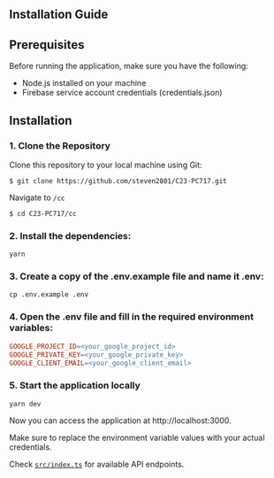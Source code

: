 ## Installation Guide

## Prerequisites

Before running the application, make sure you have the following:

- Node.js installed on your machine
- Firebase service account credentials (credentials.json)

## Installation

### 1. Clone the Repository

Clone this repository to your local machine using Git:

```shell
$ git clone https://github.com/steven2801/C23-PC717.git
```

Navigate to `/cc`

```shell
$ cd C23-PC717/cc
```

### 2. Install the dependencies:

```shell
yarn

```

### 3. Create a copy of the .env.example file and name it .env:

```shell
cp .env.example .env

```

### 4. Open the .env file and fill in the required environment variables:

```makefile
GOOGLE_PROJECT_ID=<your_google_project_id>
GOOGLE_PRIVATE_KEY=<your_google_private_key>
GOOGLE_CLIENT_EMAIL=<your_google_client_email>

```

### 5. Start the application locally

```shell
yarn dev
```

Now you can access the application at http://localhost:3000.

Make sure to replace the environment variable values with your actual credentials.

Check [`src/index.ts`](https://github.com/steven2801/C23-PC717/blob/main/cc/src/index.ts#LL16C1-L24C52) for available API endpoints.
